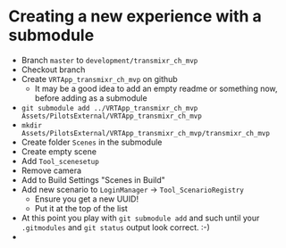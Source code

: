 # Creating a new experience with a submodule

- Branch `master` to `development/transmixr_ch_mvp`
- Checkout branch
- Create `VRTApp_transmixr_ch_mvp` on github
	- It may be a good idea to add an empty readme or something now, before adding as a submodule
- ```git submodule add ../VRTApp_transmixr_ch_mvp Assets/PilotsExternal/VRTApp_transmixr_ch_mvp```
- `mkdir Assets/PilotsExternal/VRTApp_transmixr_ch_mvp/transmixr_ch_mvp`
- Create folder `Scenes` in the submodule
- Create empty scene
- Add `Tool_scenesetup`
- Remove camera
- Add to Build Settings "Scenes in Build"
- Add new scenario to `LoginManager` -> `Tool_ScenarioRegistry`
	- Ensure you get a new UUID!
	- Put it at the top of the list
- At this point you play with `git submodule add` and such until your `.gitmodules` and `git status` output look correct. :-)
- 

